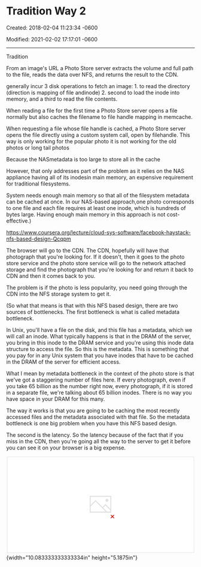 # Tradition Way 2

Created: 2018-02-04 11:23:34 -0600

Modified: 2021-02-02 17:17:01 -0600

---

Tradition



From an image's URL a Photo Store server extracts the volume and full path to the file, reads the data over NFS, and returns the result to the CDN.



generally incur 3 disk operations to fetch an image: 1. to read the directory (direction is mapping of file andinode) 2. second to load the inode into memory, and a third to read the file contents.



When reading a file for the first time a Photo Store server opens a file normally but also caches the filename to file handle mapping in memcache.



When requesting a file whose file handle is cached, a Photo Store server opens the file directly using a custom system call, open by filehandle. This way is only working for the popular photo it is not working for the old photos or long tail photos



Because the NASmetadata is too large to store all in the cache



However, that only addresses part of the problem as it relies on the NAS appliance having all of its inodesin main memory, an expensive requirement for traditional filesystems.



System needs enough main memory so that all of the filesystem metadata can be cached at once. In our NAS-based approach,one photo corresponds to one file and each file requires at least one inode, which is hundreds of bytes large. Having enough main memory in this approach is not cost-effective.)







<https://www.coursera.org/lecture/cloud-sys-software/facebook-haystack-nfs-based-design-Qcqpm>



The browser will go to the CDN. The CDN, hopefully will have that photograph that you're looking for. If it doesn't, then it goes to the photo store service and the photo store service will go to the network attached storage and find the photograph that you're looking for and return it back to CDN and then it comes back to you.



The problem is if the photo is less popularity, you need going through the CDN into the NFS storage system to get it.



(So what that means is that with this NFS based design, there are two sources of bottlenecks. The first bottleneck is what is called metadata bottleneck.



In Unix, you'll have a file on the disk, and this file has a metadata, which we will call an inode. What typically happens is that in the DRAM of the server, you bring in this inode to the DRAM service and you're using this inode data structure to access the file. So this is the metadata. This is something that you pay for in any Unix system that you have inodes that have to be cached in the DRAM of the server for efficient access.

What I mean by metadata bottleneck in the context of the photo store is that we've got a staggering number of files here. If every photograph, even if you take 65 billion as the number right now, every photograph, if it is stored in a separate file, we're talking about 65 billion inodes. There is no way you have space in your DRAM for this many.

The way it works is that you are going to be caching the most recently accessed files and the metadata associated with that file. So the metadata bottleneck is one big problem when you have this NFS based design.

The second is the latency. So the latency because of the fact that if you miss in the CDN, then you're going all the way to the server to get it before you can see it on your browser is a big expense.





![NFS based Desi n • data bottletteck • t-•tss CDN exeenscve ](../../media/Twitter-^M-Insgram-Instagram-Tradition-Way-2-image1.png){width="10.083333333333334in" height="5.1875in"}

